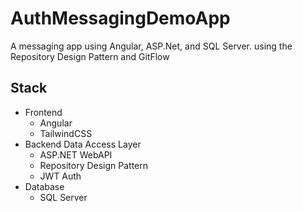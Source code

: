 # AuthMessagingDemoApp
A messaging app using Angular, ASP.Net, and SQL Server.
using the Repository Design Pattern and GitFlow

## Stack 
- Frontend
  - Angular 
  - TailwindCSS
- Backend Data Access Layer
  - ASP.NET WebAPI
  - Repository Design Pattern
  - JWT Auth
- Database
  - SQL Server
